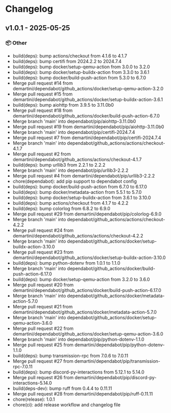 # Changelog

## v1.0.1 - 2025-05-25

### 📦 Other

- build(deps): bump actions/checkout from 4.1.6 to 4.1.7
- build(deps): bump certifi from 2024.2.2 to 2024.7.4
- build(deps): bump docker/setup-qemu-action from 3.0.0 to 3.2.0
- build(deps): bump docker/setup-buildx-action from 3.3.0 to 3.6.1
- build(deps): bump docker/build-push-action from 5.3.0 to 6.7.0
- Merge pull request #14 from demartini/dependabot/github_actions/docker/setup-qemu-action-3.2.0
- Merge pull request #15 from demartini/dependabot/github_actions/docker/setup-buildx-action-3.6.1
- build(deps): bump aiohttp from 3.9.5 to 3.11.0b0
- Merge pull request #18 from demartini/dependabot/github_actions/docker/build-push-action-6.7.0
- Merge branch 'main' into dependabot/pip/aiohttp-3.11.0b0
- Merge pull request #19 from demartini/dependabot/pip/aiohttp-3.11.0b0
- Merge branch 'main' into dependabot/pip/certifi-2024.7.4
- Merge pull request #7 from demartini/dependabot/pip/certifi-2024.7.4
- Merge branch 'main' into dependabot/github_actions/actions/checkout-4.1.7
- Merge pull request #2 from demartini/dependabot/github_actions/actions/checkout-4.1.7
- build(deps): bump urllib3 from 2.2.1 to 2.2.2
- Merge branch 'main' into dependabot/pip/urllib3-2.2.2
- Merge pull request #4 from demartini/dependabot/pip/urllib3-2.2.2
- chore(dependabot): add pip support to dependabot config
- build(deps): bump docker/build-push-action from 6.7.0 to 6.17.0
- build(deps): bump docker/metadata-action from 5.5.1 to 5.7.0
- build(deps): bump docker/setup-buildx-action from 3.6.1 to 3.10.0
- build(deps): bump actions/checkout from 4.1.7 to 4.2.2
- build(deps): bump colorlog from 6.8.2 to 6.9.0
- Merge pull request #29 from demartini/dependabot/pip/colorlog-6.9.0
- Merge branch 'main' into dependabot/github_actions/actions/checkout-4.2.2
- Merge pull request #24 from demartini/dependabot/github_actions/actions/checkout-4.2.2
- Merge branch 'main' into dependabot/github_actions/docker/setup-buildx-action-3.10.0
- Merge pull request #23 from demartini/dependabot/github_actions/docker/setup-buildx-action-3.10.0
- build(deps): bump python-dotenv from 1.0.1 to 1.1.0
- Merge branch 'main' into dependabot/github_actions/docker/build-push-action-6.17.0
- build(deps): bump docker/setup-qemu-action from 3.2.0 to 3.6.0
- Merge pull request #20 from demartini/dependabot/github_actions/docker/build-push-action-6.17.0
- Merge branch 'main' into dependabot/github_actions/docker/metadata-action-5.7.0
- Merge pull request #21 from demartini/dependabot/github_actions/docker/metadata-action-5.7.0
- Merge branch 'main' into dependabot/github_actions/docker/setup-qemu-action-3.6.0
- Merge pull request #22 from demartini/dependabot/github_actions/docker/setup-qemu-action-3.6.0
- Merge branch 'main' into dependabot/pip/python-dotenv-1.1.0
- Merge pull request #25 from demartini/dependabot/pip/python-dotenv-1.1.0
- build(deps): bump transmission-rpc from 7.0.6 to 7.0.11
- Merge pull request #27 from demartini/dependabot/pip/transmission-rpc-7.0.11
- build(deps): bump discord-py-interactions from 5.12.1 to 5.14.0
- Merge pull request #26 from demartini/dependabot/pip/discord-py-interactions-5.14.0
- build(deps-dev): bump ruff from 0.4.4 to 0.11.11
- Merge pull request #28 from demartini/dependabot/pip/ruff-0.11.11
- chore(release): 1.0.1
- chore(ci): add release workflow and changelog file
